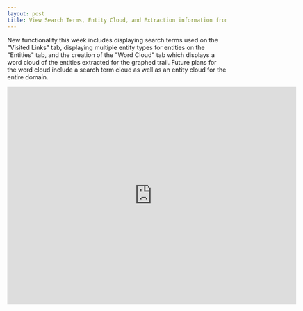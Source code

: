 ```yaml
---
layout: post
title: View Search Terms, Entity Cloud, and Extraction information from the plugin.
---
```


New functionality this week includes displaying search terms used on the "Visited Links" tab, displaying multiple entity types for entities on the "Entities" tab, and the creation of the "Word Cloud" tab which displays a word cloud of the entities extracted for the graphed trail. Future plans for the word cloud include a search term cloud as well as an entity cloud for the entire domain.

<iframe src="https://youtu.be/8imJNmLtO0I" width="665" height="500" allowfullscreen="" frameborder="0"></iframe>
